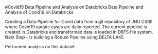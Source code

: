 #Covid19 Data Pipeline and Analysis on Databricks
Data Pipeline and Analysis of Covid19 on Databricks  

Creating a Data Pipeline for Covid data from a git repository of JHU CSSE where Covid19 update cases are daily reported. The current pipeline is created in Databricks and transformed data is loaded in DBFS file system. Next Step - Is building a Robust Pipeline using DELTA LAKE  

Performed analysis on this dataset.
